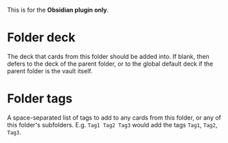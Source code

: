 
This is for the **Obsidian plugin only**.

# Folder deck

The deck that cards from this folder should be added into. If blank, then defers to the deck of the parent folder, or to the global default deck if the parent folder is the vault itself.

# Folder tags

A space-separated list of tags to add to any cards from this folder, or any of this folder's subfolders. E.g. `Tag1 Tag2 Tag3` would add the tags `Tag1`, `Tag2`, `Tag3`.